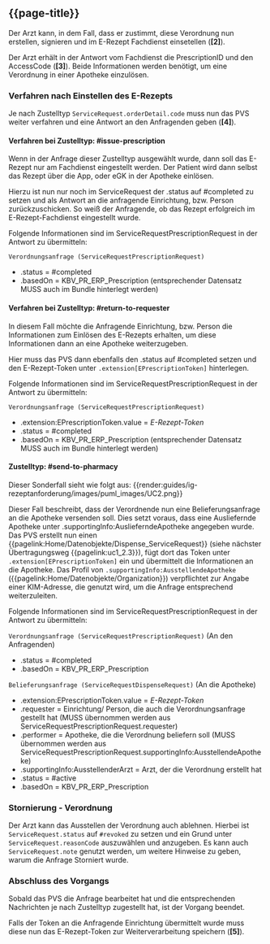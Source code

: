 ## {{page-title}}

Der Arzt kann, in dem Fall, dass er zustimmt, diese Verordnung nun erstellen, signieren und im E-Rezept Fachdienst einsetellen (**[2]**).

Der Arzt erhält in der Antwort vom Fachdienst die PrescriptionID und den AccessCode (**[3]**). Beide Informationen werden benötigt, um eine Verordnung in einer Apotheke einzulösen.

### Verfahren nach Einstellen des E-Rezepts

Je nach Zustelltyp `ServiceRequest.orderDetail.code` muss nun das PVS weiter verfahren und eine Antwort an den Anfragenden geben (**[4]**).

#### Verfahren bei Zustelltyp: #issue-prescription

Wenn in der Anfrage dieser Zustelltyp ausgewählt wurde, dann soll das E-Rezept nur am Fachdienst eingestellt werden. Der Patient wird dann selbst das Rezept über die App, oder eGK in der Apotheke einlösen.

Hierzu ist nun nur noch im ServiceRequest der .status auf #completed zu setzen und als Antwort an die anfragende Einrichtung, bzw. Person zurückzuschicken. So weiß der Anfragende, ob das Rezept erfolgreich im E-Rezept-Fachdienst eingestellt wurde.

Folgende Informationen sind im ServiceRequestPrescriptionRequest in der Antwort zu übermitteln:

`Verordnungsanfrage (ServiceRequestPrescriptionRequest)`

* .status = #completed
* .basedOn = KBV_PR_ERP_Prescription (entsprechender Datensatz MUSS auch im Bundle hinterlegt werden)

#### Verfahren bei Zustelltyp: #return-to-requester

In diesem Fall möchte die Anfragende Einrichtung, bzw. Person die Informationen zum Einlösen des E-Rezepts erhalten, um diese Informationen dann an eine Apotheke weiterzugeben.

Hier muss das PVS dann ebenfalls den .status auf #completed setzen und den E-Rezept-Token unter `.extension[EPrescriptionToken]` hinterlegen.

Folgende Informationen sind im ServiceRequestPrescriptionRequest in der Antwort zu übermitteln:

`Verordnungsanfrage (ServiceRequestPrescriptionRequest)`

* .extension:EPrescriptionToken.value = *E-Rezept-Token*
* .status = #completed
* .basedOn = KBV_PR_ERP_Prescription (entsprechender Datensatz MUSS auch im Bundle hinterlegt werden)

#### Zustelltyp: #send-to-pharmacy

Dieser Sonderfall sieht wie folgt aus: {{render:guides/ig-rezeptanforderung/images/puml_images/UC2.png}}

Dieser Fall beschreibt, dass der Verordnende nun eine Belieferungsanfrage an die Apotheke versenden soll. Dies setzt voraus, dass eine Ausliefernde Apotheke unter .supportingInfo:AuslieferndeApotheke angegeben wurde.
Das PVS erstellt nun einen {{pagelink:Home/Datenobjekte/Dispense_ServiceRequest}} (siehe nächster Übertragungsweg {{pagelink:uc1_2.3}}), fügt dort das Token unter `.extension[EPrescriptionToken]` ein und übermittelt die Informationen an die Apotheke.
Das Profil von `.supportingInfo:AusstellendeApotheke` ({{pagelink:Home/Datenobjekte/Organization}}) verpflichtet zur Angabe einer KIM-Adresse, die genutzt wird, um die Anfrage entsprechend weiterzuleiten.

Folgende Informationen sind im ServiceRequestPrescriptionRequest in der Antwort zu übermitteln:

`Verordnungsanfrage (ServiceRequestPrescriptionRequest)` (An den Anfragenden)

* .status = #completed
* .basedOn = KBV_PR_ERP_Prescription

`Belieferungsanfrage (ServiceRequestDispenseRequest)` (An die Apotheke)

* .extension:EPrescriptionToken.value = *E-Rezept-Token*
* .requester = Einrichtung/ Person, die auch die Verordnungsanfrage gestellt hat (MUSS übernommen werden aus ServiceRequestPrescriptionRequest.requester)
* .performer = Apotheke, die die Verordnung beliefern soll (MUSS übernommen werden aus ServiceRequestPrescriptionRequest.supportingInfo:AusstellendeApotheke)
* .supportingInfo:AusstellenderArzt = Arzt, der die Verordnung erstellt hat
* .status = #active
* .basedOn = KBV_PR_ERP_Prescription

### Stornierung - Verordnung

Der Arzt kann das Ausstellen der Verordnung auch ablehnen. Hierbei ist `ServiceRequest.status` auf `#revoked` zu setzen und ein Grund unter `ServiceRequest.reasonCode` auszuwählen und anzugeben. Es kann auch `ServiceRequest.note` genutzt werden, um weitere Hinweise zu geben, warum die Anfrage Storniert wurde.

### Abschluss des Vorgangs

Sobald das PVS die Anfrage bearbeitet hat und die entsprechenden Nachrichten je nach Zustelltyp zugestellt hat, ist der Vorgang beendet.

Falls der Token an die Anfragende Einrichtung übermittelt wurde muss diese nun das E-Rezept-Token zur Weiterverarbeitung speichern (**[5]**).
